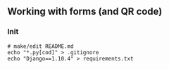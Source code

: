 
## Working with forms (and QR code)

### Init

    # make/edit README.md
    echo "*.py[cod]" > .gitignore
    echo "Django==1.10.4" > requirements.txt

